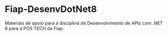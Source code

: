 # Fiap-DesenvDotNet8

Materiais de apoio para a disciplina de Desenvolvimento de APIs com .NET 8 para a PÓS TECH da Fiap.
